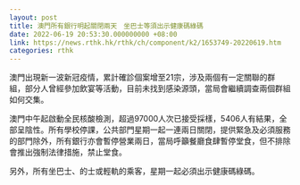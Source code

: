 ```yaml
---
layout: post
title: 澳門所有銀行明起關閉兩天　坐巴士等須出示健康碼綠碼
date: 2022-06-19 20:53:30.000000000 +08:00
link: https://news.rthk.hk/rthk/ch/component/k2/1653749-20220619.htm
categories: rthk
---
```


澳門出現新一波新冠疫情，累計確診個案增至21宗，涉及兩個有一定關聯的群組，部分人曾經參加飲宴等活動，目前未找到感染源頭，當局會繼續調查兩個群組如何交集。

澳門中午起啟動全民核酸檢測，超過97000人次已接受採樣，5406人有結果，全部呈陰性。所有學校停課，公共部門星期一起一連兩日關閉，提供緊急及必須服務的部門除外，所有銀行亦會暫停營業兩日，當局呼籲餐廳食肆暫停堂食，但不排除會推出強制法律措施，禁止堂食。

另外，所有坐巴士、的士或輕軌的乘客，星期一起必須出示健康碼綠碼。
